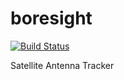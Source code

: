 # boresight

[![Build Status](https://travis-ci.org/sharjeelaziz/boresight.svg?branch=master)](https://travis-ci.org/sharjeelaziz/boresight)

Satellite Antenna Tracker
